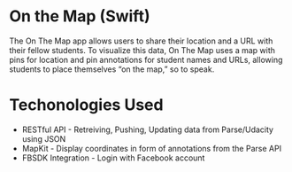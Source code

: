 # On the Map  (Swift)
The On The Map app allows users to share their location and a URL with their fellow students. To visualize this data, On The Map uses a map with pins for location and pin annotations for student names and URLs, allowing students to place themselves “on the map,” so to speak. 

# Techonologies Used
* RESTful API - Retreiving, Pushing, Updating data from Parse/Udacity using JSON
* MapKit - Display coordinates in form of annotations from the Parse API
* FBSDK Integration - Login with Facebook account


